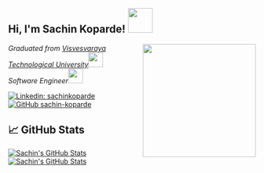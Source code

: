 <h2> Hi, I'm Sachin Koparde! <img src="https://media.giphy.com/media/QTfX9Ejfra3ZmNxh6B/giphy.gif" width="50"></h2>
<img align='right' src="https://media.giphy.com/media/fwbzI2kV3Qrlpkh59e/source.gif" width="230">
<p><em>Graduated from <a href="http://www.vtu.ac.in">Visvesvaraya Technological University</a><img src="https://media.giphy.com/media/fYSnHlufseco8Fh93Z/giphy.gif" width="30"></br>Software Engineer<img src="https://media.giphy.com/media/WUlplcMpOCEmTGBtBW/giphy.gif" width="30">
</em></p>

[![Linkedin: sachinkoparde](https://img.shields.io/badge/-sachin--koparde-blue?style=flat-square&logo=Linkedin&logoColor=white&link=https://www.linkedin.com/in/sachinkoparde/)](https://www.linkedin.com/in/sachinkoparde/)
[![GitHub sachin-koparde](https://img.shields.io/github/followers/sachin-koparde?label=follow&style=social)](https://github.com/sachin-koparde)

## &#x1f4c8; GitHub Stats

<a href="https://github.com/sachin-koparde/sachin-koparde">
  <div><img align="center" src="https://github-readme-stats.vercel.app/api/top-langs/?username=sachin-koparde&layout=compact&show_icons=true&line_height=24&count_private=true&title_color=6aa6f8&text_color=8a919a&icon_color=6aa6f8&bg_color=22272e" alt="Sachin's GitHub Stats"></img></div>

  <div><img align="center" src="https://github-readme-stats.vercel.app/api?username=sachin-koparde&show_icons=true&theme=tokyonight&line_height=24&count_private=true&bg_color=22272e" alt="Sachin's GitHub Stats"/> </div>
</a>


